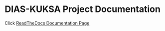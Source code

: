 # DIAS-KUKSA Project Documentation

Click [ReadTheDocs Documentation Page](https://dias-kuksa-doc.readthedocs.io/en/latest/)
